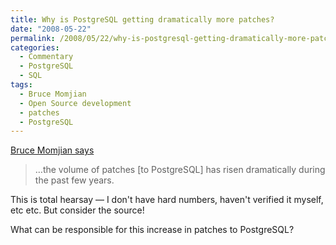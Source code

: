 ```yaml
---
title: Why is PostgreSQL getting dramatically more patches?
date: "2008-05-22"
permalink: /2008/05/22/why-is-postgresql-getting-dramatically-more-patches/
categories:
  - Commentary
  - PostgreSQL
  - SQL
tags:
  - Bruce Momjian
  - Open Source development
  - patches
  - PostgreSQL
---
```

[Bruce Momjian says][1]

<blockquote cite="http://momjian.us/main/blogs/pgblog.html#May_22_2008">
  <p>
    &#8230;the volume of patches [to PostgreSQL] has risen dramatically during the past few years.
  </p>
</blockquote>

This is total hearsay &#8212; I don't have hard numbers, haven't verified it myself, etc etc. But consider the source!

What can be responsible for this increase in patches to PostgreSQL?

 [1]: http://momjian.us/main/blogs/pgblog.html#May_22_2008

